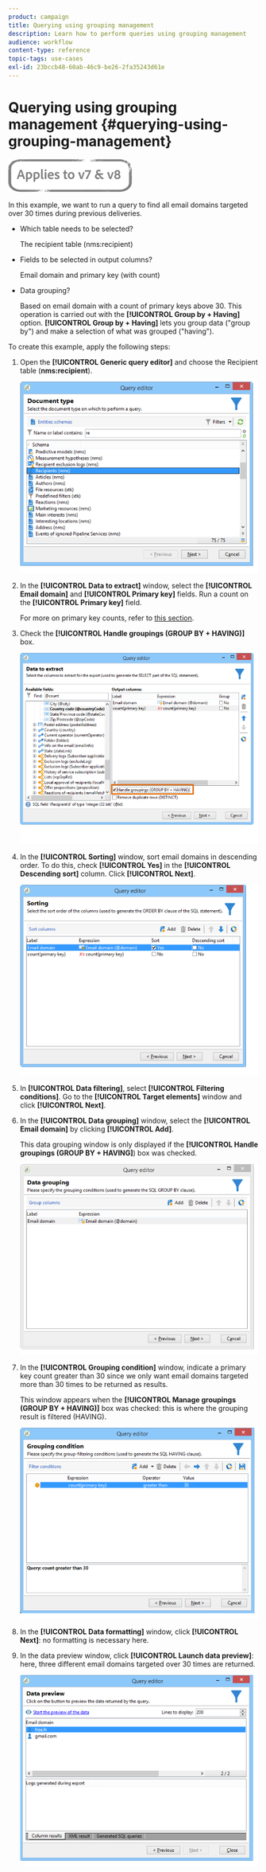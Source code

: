 ```yaml
---
product: campaign
title: Querying using grouping management
description: Learn how to perform queries using grouping management
audience: workflow
content-type: reference
topic-tags: use-cases
exl-id: 23bccb48-60ab-46c9-be26-2fa35243d61e
---
```

# Querying using grouping management {#querying-using-grouping-management}

![](../../assets/common.svg)

In this example, we want to run a query to find all email domains targeted over 30 times during previous deliveries.

* Which table needs to be selected?

  The recipient table (nms:recipient)

* Fields to be selected in output columns?

  Email domain and primary key (with count)

* Data grouping?

  Based on email domain with a count of primary keys above 30. This operation is carried out with the **[!UICONTROL Group by + Having]** option. **[!UICONTROL Group by + Having]** lets you group data ("group by") and make a selection of what was grouped ("having").

To create this example, apply the following steps:

1. Open the **[!UICONTROL Generic query editor]** and choose the Recipient table (**nms:recipient**).

   ![](assets/query_editor_02.png)

1. In the **[!UICONTROL Data to extract]** window, select the **[!UICONTROL Email domain]** and **[!UICONTROL Primary key]** fields. Run a count on the **[!UICONTROL Primary key]** field.

   For more on primary key counts, refer to [this section](../../../v7/platform/using/defining-filter-conditions.md#building-expressions).

1. Check the **[!UICONTROL Handle groupings (GROUP BY + HAVING)]** box.

   ![](assets/query_editor_nveau_29.png)

1. In the **[!UICONTROL Sorting]** window, sort email domains in descending order. To do this, check **[!UICONTROL Yes]** in the **[!UICONTROL Descending sort]** column. Click **[!UICONTROL Next]**.

   ![](assets/query_editor_nveau_70.png)

1. In **[!UICONTROL Data filtering]**, select **[!UICONTROL Filtering conditions]**. Go to the **[!UICONTROL Target elements]** window and click **[!UICONTROL Next]**.
1. In the **[!UICONTROL Data grouping]** window, select the **[!UICONTROL Email domain]** by clicking **[!UICONTROL Add]**.

   This data grouping window is only displayed if the **[!UICONTROL Handle groupings (GROUP BY + HAVING]**) box was checked.

   ![](assets/query_editor_blocklist_04.png)

1. In the **[!UICONTROL Grouping condition]** window, indicate a primary key count greater than 30 since we only want email domains targeted more than 30 times to be returned as results.

   This window appears when the **[!UICONTROL Manage groupings (GROUP BY + HAVING)]** box was checked: this is where the grouping result is filtered (HAVING).

   ![](assets/query_editor_blocklist_05.png)

1. In the **[!UICONTROL Data formatting]** window, click **[!UICONTROL Next]**: no formatting is necessary here.
1. In the data preview window, click **[!UICONTROL Launch data preview]**: here, three different email domains targeted over 30 times are returned.

   ![](assets/query_editor_blocklist_06.png)
